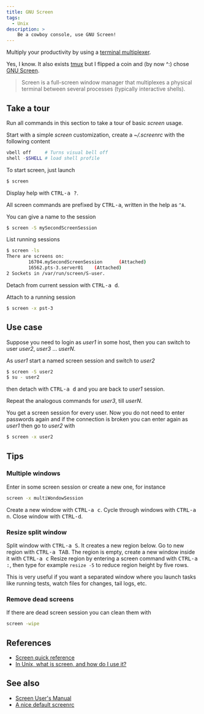 ```yaml
---
title: GNU Screen
tags:
  - Unix
description: >
    Be a cowboy console, use GNU Screen!
---
```


Multiply your productivity by using a [terminal multiplexer](http://en.wikipedia.org/wiki/Terminal_multiplexer).

Yes, I know. It also exists [tmux](http://tmux.sourceforge.net/) but I flipped a coin and (by now ^:) chose [GNU Screen][1].

> Screen is a full-screen window manager that multiplexes a physical terminal between several processes (typically interactive  shells).

## Take a tour

Run all commands in this section to take a tour of basic *screen* usage.

Start with a simple *screen* customization, create a *~/.screenrc* with the following content

```bash
vbell off     # Turns visual bell off
shell -$SHELL # load shell profile
```

To start screen, just launch

```bash
$ screen
```

Display help with <kbd>CTRL-a ?</kbd>.

All screen commands are prefixed by <kbd>CTRL-a</kbd>, written in the help as `^A`.

You can give a name to the session

```bash
$ screen -S mySecondScreenSession
```

List running sessions

```bash
$ screen -ls
There are screens on:
        16704.mySecondScreenSession      (Attached)
        16562.pts-3.server01    (Attached)
2 Sockets in /var/run/screen/S-user.
```

Detach from current session with <kbd>CTRL-a d</kbd>.

Attach to a running session

```bash
$ screen -x pst-3
```

## Use case

Suppose you need to login as *user1* in some host, then you can switch to user *user2*, *user3* … *userN*.

As *user1* start a named screen session and switch to *user2*

```bash
$ screen -S user2
$ su - user2
```

then detach with <kbd>CTRL-a d</kbd> and you are back to *user1* session.

Repeat the analogous commands for *user3*, till *userN*.

You get a screen session for every user. Now you do not need to enter passwords again
and if the connection is broken you can enter again as *user1* then go to *user2* with

```bash
$ screen -x user2
```

## Tips

### Multiple windows

Enter in some screen session or create a new one, for instance

```bash
screen -x multiWondowSession
```

Create a new window with <kbd>CTRL-a c</kbd>. Cycle through windows with <kbd>CTRL-a n</kbd>. Close window with <kbd>CTRL-d</kbd>.

### Resize split window

Split window with <kbd>CTRL-a S</kbd>. It creates a new region below.
Go to new region with <kbd>CTRL-a TAB</kbd>.
The region is empty, create a new window inside it with <kbd>CTRL-a c</kbd>
Resize region by entering a screen command with <kbd>CTRL-a :</kbd>,
then type for example `resize -5` to reduce region height by five rows.

This is very useful if you want a separated window where you launch tasks like running tests, watch files for changes, tail logs, etc.

### Remove dead screens

If there are dead screen session you can clean them with

```bash
screen -wipe
```

## References

* [Screen quick reference][2]
* [In Unix, what is screen, and how do I use it?][3]

## See also

* [Screen User's Manual][4]
* [A nice default screenrc][5]

[1]: http://www.gnu.org/software/screen/ "GNU Screen"
[2]: http://aperiodic.net/screen/quick_reference "Screen quick reference"
[3]: https://kb.iu.edu/d/acuy "In Unix, what is screen, and how do I use it?"
[4]: http://www.gnu.org/software/screen/manual/screen.html "Screen User's Manual"
[5]: https://gist.github.com/ChrisWills/1337178 "A nice default screenrc"

